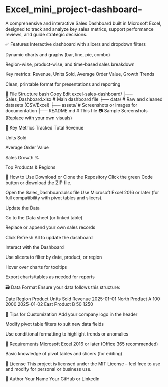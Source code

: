 # Excel_mini_project-dashboard-
A comprehensive and interactive Sales Dashboard built in Microsoft Excel, designed to track and analyze key sales metrics, support performance reviews, and guide strategic decisions.

✅ Features
Interactive dashboard with slicers and dropdown filters

Dynamic charts and graphs (bar, line, pie, combo)

Region-wise, product-wise, and time-based sales breakdown

Key metrics: Revenue, Units Sold, Average Order Value, Growth Trends

Clean, printable format for presentations and reporting

📁 File Structure
bash
Copy
Edit
excel-sales-dashboard/
├── Sales_Dashboard.xlsx     # Main dashboard file
├── data/                    # Raw and cleaned datasets (CSV/Excel)
├── assets/                  # Screenshots or images for documentation
├── README.md                # This file
📷 Sample Screenshots
(Replace with your own visuals)


🔢 Key Metrics Tracked
Total Revenue

Units Sold

Average Order Value

Sales Growth %

Top Products & Regions

📌 How to Use
Download or Clone the Repository
Click the green Code button or download the ZIP file.

Open the Sales_Dashboard.xlsx file
Use Microsoft Excel 2016 or later (for full compatibility with pivot tables and slicers).

Update the Data

Go to the Data sheet (or linked table)

Replace or append your own sales records

Click Refresh All to update the dashboard

Interact with the Dashboard

Use slicers to filter by date, product, or region

Hover over charts for tooltips

Export charts/tables as needed for reports

🗃️ Data Format
Ensure your data follows this structure:

Date	Region	Product	Units Sold	Revenue
2025-01-01	North	Product A	100	2000
2025-01-02	East	Product B	50	1250

🚀 Tips for Customization
Add your company logo in the header

Modify pivot table filters to suit new data fields

Use conditional formatting to highlight trends or anomalies

📌 Requirements
Microsoft Excel 2016 or later (Office 365 recommended)

Basic knowledge of pivot tables and slicers (for editing)

📄 License
This project is licensed under the MIT License – feel free to use and modify for personal or business use.

👤 Author
Your Name
Your GitHub or LinkedIn

